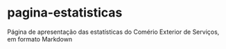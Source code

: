 # pagina-estatisticas
Página de apresentação das estatísticas do Comério Exterior de Serviços, em formato Markdown
